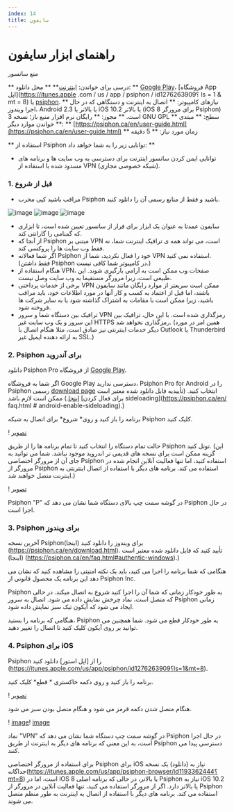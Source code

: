 ```yaml
---
index: 14
title: سایفون
---
```

# راهنمای ابزار سایفون

منع سانسور

** درسی برای خواندن: [اینترنت](umbrella://communications/the-internet)**
** محل دانلود: ** [Google Play](https://play.google.com/store/apps/details؟id=com.psiphon3.subscription)، [فروشگاه App اپل](https://itunes.apple .com / us / app / psiphon / id1276263909؟ ls = 1 & mt = 8) یا [psiphon](https://psiphon.ca/en/download.html).
** نیازهای کامپیوتر: ** اتصال به اینترنت و دستگاهی که در حال اجرا ویندوز، Android 2.3 یا بالاتر یا iOS 10.2 یا بالاتر (iOS 8 برای مرورگر Psiphon) است.
** مجوز: ** رایگان نرم افزار منبع باز؛ نسخه 3 GNU GPL
** سطح: ** مبتدی
** خواندن موارد دیگر: ** [https://psiphon.ca/en/user-guide.html](https://psiphon.ca/en/user-guide.html)
** زمان مورد نیاز: ** 5 دقیقه

** استفاده از Psiphon توانایی زیر را به شما خواهد داد: **
- توانایی ایمن کردن سانسور اینترنت برای دسترسی به وب سایت ها و برنامه های مسدود شده با استفاده از VPN (شبکه خصوصی مجازی).

### 1. قبل از شروع

- مراقب باشید کپی مخرب  Psiphon باشید و فقط از منابع رسمی آن را دانلود کنید.

![image](tool_psiphon10.png)
![image](tool_psiphon11.png)
![image](tool_psiphon12.png)

- سایفون عمدتا به عنوان یک ابزار برای فرار از سانسور تعیین شده است، تا ابزاری که گمنامی را گارانتی کند.
- از آنجا که Psiphon مبتنی بر VPN است، می تواند همه ی ترافیک اینترنت شما، نه فقط وب سایت ها را پروکسی کند.
- اگر شما فعالانه Psiphon خود را فعال نکردید، شما از VPN استفاده نمی کنید. (فقط داشتن Psiphon در کامپیوتر شما کافی نیست.)
- هنگام استفاده از VPN، صفحات وب ممکن است به آرامی بارگیری شوند. این طبیعی است، زیرا مرورگر مستقیما به وب سایت وصل نیست.
- برخی از خدمات پرداختی VPN ممکن است سریعتر از موارد رایگان مانند سایفون باشند، اما قبل از اعتماد به کسب و کار آنها در مورد اطلاعات خود، باید مراقب باشید، زیرا ممکن است با مقامات به اشتراک گذاشته شود یا به سایر شرکت ها فروخته شود.
- ترافیک بین دستگاه شما و سرور VPN رمزگذاری شده است. با این حال، ترافیک بین این سرور و یک وب سایت غیر HTTPS رمزگذاری نخواهد شد. (همین امر در مورد دیگر خدمات اینترنتی نیز صادق است، مثلا هنگام اتصال با Outlook یا Thunderbird به ارائه دهنده ایمیل غیر SSL.)

### 2. Psiphon برای آندروید

دانلود Psiphon Pro از فروشگاه [Google Play](https://play.google.com/store/apps/details؟id=com.psiphon3.subscription).

اگر شما به فروشگاه Google Play دسترسی ندارید، Psiphon Pro for Android را در Psiphon رسمی [download page](https://psiphon.ca/en/download.html؟10Years) انتخاب کنید. (تأییدیه فایل دانلود شده معتبر است [اینجا](https://psiphon.ca/en/faq.html#authentic-android).) ممکن است لازم باشد [برای فعال کردن sideloading](https://psiphon.ca/en/ faq.html # android-enable-sideloading).)

برنامه را باز کنید و روی* شروع* برای اتصال به شبکه Psiphon کلیک کنید.

! [تصویر](tool_psiphon5.png)

حالت تمام دستگاه را انتخاب کنید تا تمام برنامه ها را از طریق Psiphon تونل کنید. (این گزینه ممکن است برای نسخه های قدیمی تر اندروید موجود نباشد. شما می توانید به جای آن از مرورگر اختصاصی Psiphon استفاده کنید، اما تنها فعالیت آنلاین انجام شده در مرورگر از Psiphon استفاده می کند. برنامه های دیگر با استفاده از اتصال اینترنتی به اینترنت متصل خواهند شد.)

! [تصویر](tool_psiphon6.png)

Psiphon "P" در گوشه سمت چپ بالای دستگاه شما نشان می دهد که Psiphon در حال اجرا است.

### 3. Psiphon برای ویندوز

آخرین نسخه Psiphonبرای ویندوز را دانلود کنید (اینجا) (https://psiphon.ca/en/download.html). تأیید کنید که فایل دانلود شده معتبر است (اینجا) (https://psiphon.ca/en/faq.html#authentic-windows).)

هنگامی که شما برنامه را اجرا می کنید، باید یک نکته امنیتی را مشاهده کنید که نشان می دهد این برنامه یک محصول قانونی از Psiphon Inc.

Psiphon به طور خودکار زمانی که شما آن را اجرا کنید شروع به اتصال میکند. در حالی که متصل است، نماد چرخش نمایش داده می شود. اتصال به سرور Psiphon زمانی ایجاد می شود که آیکون تیک سبز نمایش داده شود.

هنگامی که برنامه را بستید، Psiphon به طور خودکار قطع می شود. شما همچنین می توانید بر روی آیکون کلیک کنید تا اتصال را تغییر دهید.

### 4. Psiphon برای iOS

Psiphon را از [اپل استور] دانلود کنید (https://itunes.apple.com/us/app/psiphon/id1276263909؟ls=1&mt=8).

برنامه را باز کنید و روی  دکمه خاکستری * قطع* کلیک کنید.

! [تصویر](tool_psiphon7.png)

هنگام متصل شدن دکمه قرمز می شود و هنگام متصل بودن سبز می شود.

! [image](tool_psiphon8.png)! [image](tool_psiphon9.png)

نماد "VPN" در گوشه سمت چپ دستگاه شما نشان می دهد که Psiphon در حال اجرا است، به این معنی که برنامه های دیگر به اینترنت از طریق Psiphon دسترسی پیدا می کنند.

برای استفاده از مرورگر اختصاصی Psiphon برای iOS نیاز به  (دانلود) یک نسخه جداگانه(https://itunes.apple.com/us/app/psiphon-browser/id1193362444؟mt=8) است، اما در iOS 8 یا بالاتر، در حالی که برنامه اصلی Psiphon نیاز به iOS 10.2 یا بالاتر دارد. اگر از مرورگر استفاده می کنید، تنها فعالیت آنلاین در مرورگر از Psiphon استفاده می کند. برنامه های دیگر با استفاده از اتصال به اینترنت به طور منظم متصل می شوند.